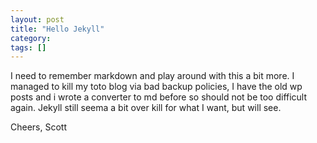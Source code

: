```yaml
---
layout: post
title: "Hello Jekyll"
category: 
tags: []
---
```


I need to remember markdown and play around with this a bit more.  I managed to kill my toto blog via bad backup policies, I have the old wp posts and i wrote a converter to md before so should not be too difficult again.  Jekyll still seema a bit over kill for what I want, but will see.

Cheers,
Scott
